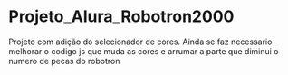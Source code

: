 # Projeto_Alura_Robotron2000
Projeto com adição do selecionador de cores.
Ainda se faz necessario melhorar o codigo js que muda as cores e arrumar a parte que diminui o numero de pecas do robotron 
